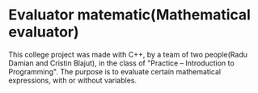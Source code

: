 # Evaluator matematic(Mathematical evaluator)
This college project was made with C++, by a team of two people(Radu Damian and Cristin Blajut), in the class of "Practice – Introduction to Programming". The purpose is to evaluate certain mathematical expressions, with or without variables.
